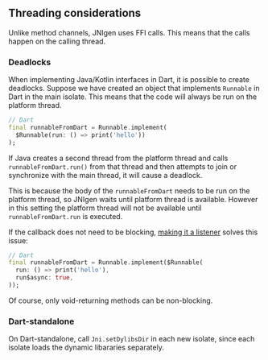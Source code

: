## Threading considerations

Unlike method channels, JNIgen uses FFI calls. This means that the calls happen
on the calling thread.

### Deadlocks

When implementing Java/Kotlin interfaces in Dart, it is possible to create
deadlocks. Suppose we have created an object that implements `Runnable` in Dart
in the main isolate. This means that the code will always be run on the platform
thread.

```dart
// Dart
final runnableFromDart = Runnable.implement(
  $Runnable(run: () => print('hello'))
);
```

If Java creates a second thread from the platform thread and calls
`runnableFromDart.run()` from that thread and then attempts to join or
synchronize with the main thread, it will cause a deadlock.

This is because the body of the `runnableFromDart` needs to be run on the
platform thread, so JNIgen waits until platform thread is available. However in
this setting the platform thread will not be available until
`runnableFromDart.run` is executed.

If the callback does not need to be blocking,
[making it a listener](../interface_implementation.md#implement-as-a-listener)
solves this issue:

```dart
// Dart
final runnableFromDart = Runnable.implement($Runnable(
  run: () => print('hello'),
  run$async: true,
));
```

Of course, only void-returning methods can be non-blocking.

### Dart-standalone

On Dart-standalone, call `Jni.setDylibsDir` in each new isolate, since each
isolate loads the dynamic libararies separately.
